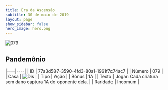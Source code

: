 ```yaml
---
title: Era da Ascensão
subtitle: 30 de maio de 2019
layout: page
show_sidebar: false
hero_image: hero.png
---
```


![079](https://cdn.keyforgegame.com/media/card_front/pt/435_079_65JH9X766JVH_pt.png)

## Pandemônio

|----|----|
| ID | 77a3d587-3590-4fd3-80a1-1961f7c74ac7 |
| Número | 079 |
| Casa | ![Dis](https://archonarcana.com/images/thumb/e/e8/Dis.png/22px-Dis.png "Dis") |
| Tipo | Ação |
| Bônus | 1A |
| Texto | Jogar: Cada criatura sem dano captura 1A do oponente dela. |
| Raridade | Incomum |

